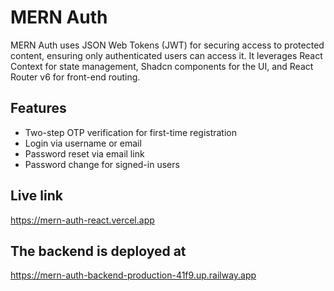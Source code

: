 
# MERN Auth 


MERN Auth uses JSON Web Tokens (JWT) for securing access to protected content, ensuring only authenticated users can access it. It leverages React Context for state management, Shadcn components for the UI, and React Router v6 for front-end routing. 

## Features

- Two-step OTP verification for first-time registration
- Login via username or email
- Password reset via email link
- Password change for signed-in users





## Live link

https://mern-auth-react.vercel.app

## The backend is deployed at
https://mern-auth-backend-production-41f9.up.railway.app


